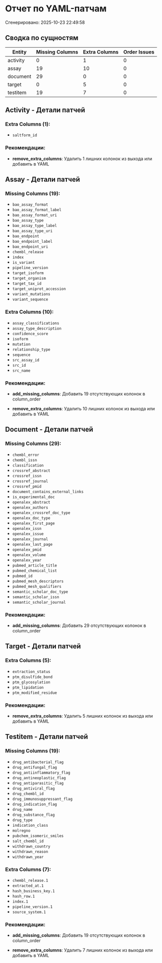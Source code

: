 # Отчет по YAML-патчам

Сгенерировано: 2025-10-23 22:49:58

## Сводка по сущностям

| Entity | Missing Columns | Extra Columns | Order Issues |
|--------|-----------------|---------------|--------------|
| activity | 0 | 1 | 0 |
| assay | 19 | 10 | 0 |
| document | 29 | 0 | 0 |
| target | 0 | 5 | 0 |
| testitem | 19 | 7 | 0 |

## Activity - Детали патчей

### Extra Columns (1):

- `saltform_id`

### Рекомендации:

- **remove_extra_columns**: Удалить 1 лишних колонок из выхода или добавить в YAML


## Assay - Детали патчей

### Missing Columns (19):

- `bao_assay_format`
- `bao_assay_format_label`
- `bao_assay_format_uri`
- `bao_assay_type`
- `bao_assay_type_label`
- `bao_assay_type_uri`
- `bao_endpoint`
- `bao_endpoint_label`
- `bao_endpoint_uri`
- `chembl_release`
- `index`
- `is_variant`
- `pipeline_version`
- `target_isoform`
- `target_organism`
- `target_tax_id`
- `target_uniprot_accession`
- `variant_mutations`
- `variant_sequence`

### Extra Columns (10):

- `assay_classifications`
- `assay_type_description`
- `confidence_score`
- `isoform`
- `mutation`
- `relationship_type`
- `sequence`
- `src_assay_id`
- `src_id`
- `src_name`

### Рекомендации:

- **add_missing_columns**: Добавить 19 отсутствующих колонок в column_order

- **remove_extra_columns**: Удалить 10 лишних колонок из выхода или добавить в YAML


## Document - Детали патчей

### Missing Columns (29):

- `chembl_error`
- `chembl_issn`
- `classification`
- `crossref_abstract`
- `crossref_issn`
- `crossref_journal`
- `crossref_pmid`
- `document_contains_external_links`
- `is_experimental_doc`
- `openalex_abstract`
- `openalex_authors`
- `openalex_crossref_doc_type`
- `openalex_doc_type`
- `openalex_first_page`
- `openalex_issn`
- `openalex_issue`
- `openalex_journal`
- `openalex_last_page`
- `openalex_pmid`
- `openalex_volume`
- `openalex_year`
- `pubmed_article_title`
- `pubmed_chemical_list`
- `pubmed_id`
- `pubmed_mesh_descriptors`
- `pubmed_mesh_qualifiers`
- `semantic_scholar_doc_type`
- `semantic_scholar_issn`
- `semantic_scholar_journal`

### Рекомендации:

- **add_missing_columns**: Добавить 29 отсутствующих колонок в column_order


## Target - Детали патчей

### Extra Columns (5):

- `extraction_status`
- `ptm_disulfide_bond`
- `ptm_glycosylation`
- `ptm_lipidation`
- `ptm_modified_residue`

### Рекомендации:

- **remove_extra_columns**: Удалить 5 лишних колонок из выхода или добавить в YAML


## Testitem - Детали патчей

### Missing Columns (19):

- `drug_antibacterial_flag`
- `drug_antifungal_flag`
- `drug_antiinflammatory_flag`
- `drug_antineoplastic_flag`
- `drug_antiparasitic_flag`
- `drug_antiviral_flag`
- `drug_chembl_id`
- `drug_immunosuppressant_flag`
- `drug_indication_flag`
- `drug_name`
- `drug_substance_flag`
- `drug_type`
- `indication_class`
- `molregno`
- `pubchem_isomeric_smiles`
- `salt_chembl_id`
- `withdrawn_country`
- `withdrawn_reason`
- `withdrawn_year`

### Extra Columns (7):

- `chembl_release.1`
- `extracted_at.1`
- `hash_business_key.1`
- `hash_row.1`
- `index.1`
- `pipeline_version.1`
- `source_system.1`

### Рекомендации:

- **add_missing_columns**: Добавить 19 отсутствующих колонок в column_order

- **remove_extra_columns**: Удалить 7 лишних колонок из выхода или добавить в YAML
